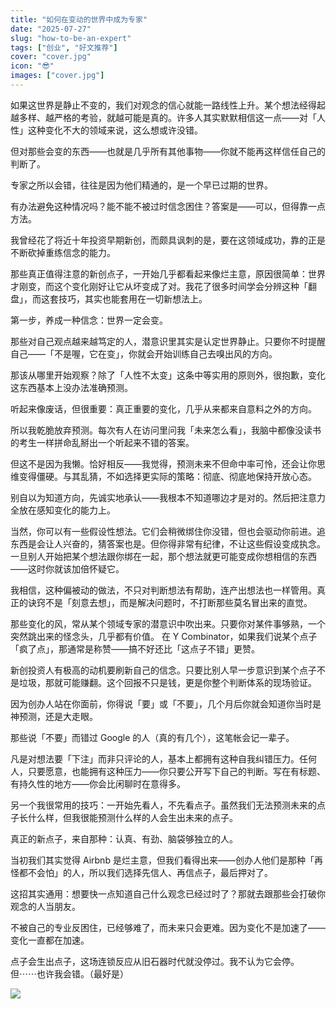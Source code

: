 ```yaml
---
title: "如何在变动的世界中成为专家"
date: "2025-07-27"
slug: "how-to-be-an-expert"
tags: ["创业", "好文推荐"]
cover: "cover.jpg"
icon: "😎"
images: ["cover.jpg"]
---
```

如果这世界是静止不变的，我们对观念的信心就能一路线性上升。某个想法经得起越多样、越严格的考验，就越可能是真的。许多人其实默默相信这一点——对「人性」这种变化不大的领域来说，这么想或许没错。



但对那些会变的东西——也就是几乎所有其他事物——你就不能再这样信任自己的判断了。



专家之所以会错，往往是因为他们精通的，是一个早已过期的世界。



有办法避免这种情况吗？能不能不被过时信念困住？答案是——可以，但得靠一点方法。



我曾经花了将近十年投资早期新创，而颇具讽刺的是，要在这领域成功，靠的正是不断砍掉重练信念的能力。



那些真正值得注意的新创点子，一开始几乎都看起来像烂主意，原因很简单：世界才刚变，而这个变化刚好让它从坏变成了对。我花了很多时间学会分辨这种「翻盘」，而这套技巧，其实也能套用在一切新想法上。



第一步，养成一种信念：世界一定会变。



那些对自己观点越来越笃定的人，潜意识里其实是认定世界静止。只要你不时提醒自己——「不是喔，它在变」，你就会开始训练自己去嗅出风的方向。



那该从哪里开始观察？除了「人性不太变」这条中等实用的原则外，很抱歉，变化这东西基本上没办法准确预测。



听起来像废话，但很重要：真正重要的变化，几乎从来都来自意料之外的方向。



所以我乾脆放弃预测。每次有人在访问里问我「未来怎么看」，我脑中都像没读书的考生一样拼命乱掰出一个听起来不错的答案。



但这不是因为我懒。恰好相反——我觉得，预测未来不但命中率可怜，还会让你思维变得僵硬。与其乱猜，不如选择更实际的策略：彻底、彻底地保持开放心态。



别自以为知道方向，先诚实地承认——我根本不知道哪边才是对的。然后把注意力全放在感知变化的能力上。



当然，你可以有一些假设性想法。它们会稍微绑住你没错，但也会驱动你前进。追东西是会让人兴奋的，猜答案也是。但你得非常有纪律，不让这些假设变成执念。
一旦别人开始把某个想法跟你绑在一起，那个想法就更可能变成你想相信的东西——这时你就该加倍怀疑它。



我相信，这种偏被动的做法，不只对判断想法有帮助，连产出想法也一样管用。真正的诀窍不是「刻意去想」，而是解决问题时，不打断那些莫名冒出来的直觉。



那些变化的风，常从某个领域专家的潜意识中吹出来。只要你对某件事够熟，一个突然跳出来的怪念头，几乎都有价值。
在 Y Combinator，如果我们说某个点子「疯了点」，那通常是称赞——搞不好还比「这点子不错」更赞。



新创投资人有极高的动机要刷新自己的信念。只要比别人早一步意识到某个点子不是垃圾，那就可能赚翻。这个回报不只是钱，更是你整个判断体系的现场验证。



因为创办人站在你面前，你得说「要」或「不要」，几个月后你就会知道你当时是神预测，还是大走眼。



那些说「不要」而错过 Google 的人（真的有几个），这笔帐会记一辈子。



凡是对想法要「下注」而非只评论的人，基本上都拥有这种自我纠错压力。任何人，只要愿意，也能拥有这种压力——你只要公开写下自己的判断。写在有标题、有持久性的地方——你会比闲聊时在意得多。



另一个我很常用的技巧：一开始先看人，不先看点子。虽然我们无法预测未来的点子长什么样，但我很能预测什么样的人会生出未来的点子。



真正的新点子，来自那种：认真、有劲、脑袋够独立的人。



当初我们其实觉得 Airbnb 是烂主意，但我们看得出来——创办人他们是那种「再怪都不会怕」的人，所以我们选择先信人、再信点子，最后押对了。



这招其实通用：想要快一点知道自己什么观念已经过时了？那就去跟那些会打破你观念的人当朋友。



不被自己的专业反困住，已经够难了，而未来只会更难。因为变化不是加速了——变化一直都在加速。



点子会生出点子，这场连锁反应从旧石器时代就没停过。我不认为它会停。
但⋯⋯也许我会错。（最好是）




![](https://prod-files-secure.s3.us-west-2.amazonaws.com/112d0858-5090-4d34-a606-b75eb8d65fd2/46476355-9cf3-4e99-9b7a-3531bc426380/1000202064.png?X-Amz-Algorithm=AWS4-HMAC-SHA256&X-Amz-Content-Sha256=UNSIGNED-PAYLOAD&X-Amz-Credential=ASIAZI2LB466XKDAXBW5%2F20250922%2Fus-west-2%2Fs3%2Faws4_request&X-Amz-Date=20250922T035415Z&X-Amz-Expires=3600&X-Amz-Security-Token=IQoJb3JpZ2luX2VjEJn%2F%2F%2F%2F%2F%2F%2F%2F%2F%2FwEaCXVzLXdlc3QtMiJGMEQCIAt8v%2FB9jHATo%2F5OODQMQG4Z4pWHj015vTd3151kVl43AiAzyDueb79n5bOMzT5aSC7eW3yoV9lhJO%2FX5gBgy%2By5syr%2FAwgiEAAaDDYzNzQyMzE4MzgwNSIMHFYHtzDbrpvLa0AuKtwD24IfW1DfvkeLlbG20lV1F0T27Hgqwxej3GLANJC4iQrRViiTiw8sAzo8Jla2Yy6FS4czLySMHovaxJwMVxTUA%2FhekcLJCrLzkDf2raJR50HtgfQHO9YY1EHA0Onm7mC78hDuEoJF54ZwhUfTamlJ6VARgj097iCZuY7ckL8fhGMpsPHewqx23kZlKSw4CjZCnURrxO95dzUAxHVKIHSvyQYbJiQ%2BSzhsbUQbtPT%2BnndrpemcGAQaaD%2FodCbYGQonoPxhBmIhL0hk4WpsIC5LjlxjL4Ba2GXp6OSNYSiIny1d6mI2Qb7PzFTSANSRmsfG2O%2FmH1GK7OVJOSKz9K3TqsF6MIZXrVaFly3qgg1GIWgm8TKsOqWjVwaPykDuNe4eImOLcXNO6LS%2BgyWdNWeJbfDA3qgHl6HV2gYd5jX1rWBa0qcBVDoEgNF4iEQTE%2FkFEqoUB%2BwfZ7Un7Eule7N6I2a1Z0Qc%2BmZtrqaK%2BbTx1hOt5YPtHMQ3kPQdIWd5DpPJLWe9uoLo0HhkIjAiyzVbgLMkIp1mC85S%2FgWNGiIy7FluTdBnQSCmfjaxR06AHkAeQ988NYzKZmLB0xoTWt%2FvjmSUMjlOTpqPx7R0rH16qRENamFQpMKGVvmE6AswlrDCxgY6pgFGQ4FUsZneWk12TPPL%2FSo9LGeEKJoKFcI1pxlBs7%2FN46uZ4sBPl0b3F7yV1wUhsvN1Dom1Cs8zUlZKxy3RFy9h3ftGFItCzMpoAjN1DA62K%2F60%2BAb%2B7FeoJkIO%2FL5n2b2btZA9tABDf1sN2SM4VDn9zipVhsbwEPjJWCLUA4Pr3C1C%2Bi%2BS5n3Hv2fCD1Dc10CfYbu6vpOJ175F8SYPvDqK%2FYOB93IK&X-Amz-Signature=47fc58498f71253756a59422902057d3ccaf43f97628224d4d5a6487ce28aeb6&X-Amz-SignedHeaders=host&x-amz-checksum-mode=ENABLED&x-id=GetObject)


